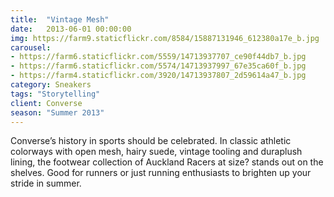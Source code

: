 ```yaml
---
title:  "Vintage Mesh"
date:   2013-06-01 00:00:00
img: https://farm9.staticflickr.com/8584/15887131946_612380a17e_b.jpg
carousel:
- https://farm6.staticflickr.com/5559/14713937707_ce90f44db7_b.jpg
- https://farm6.staticflickr.com/5574/14713937997_67e35ca60f_b.jpg
- https://farm4.staticflickr.com/3920/14713937807_2d59614a47_b.jpg
category: Sneakers
tags: "Storytelling"
client: Converse
season: "Summer 2013"
---
```

Converse’s history in sports should be celebrated. In classic athletic colorways with open mesh, hairy suede, vintage tooling and duraplush lining, the footwear collection of Auckland Racers at size? stands out on the shelves. Good for runners or just running enthusiasts to brighten up your stride in summer.

